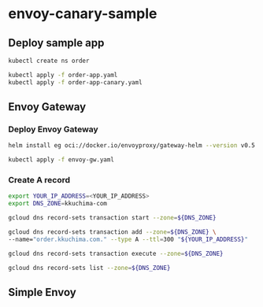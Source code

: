 # envoy-canary-sample

## Deploy sample app
```bash
kubectl create ns order

kubectl apply -f order-app.yaml
kubectl apply -f order-app-canary.yaml
```

## Envoy Gateway
### Deploy Envoy Gateway

```bash
helm install eg oci://docker.io/envoyproxy/gateway-helm --version v0.5.0 -n envoy-gateway-system --create-namespace

kubectl apply -f envoy-gw.yaml
```

### Create A record

```bash
export YOUR_IP_ADDRESS=<YOUR_IP_ADDRESS>
export DNS_ZONE=kkuchima-com

gcloud dns record-sets transaction start --zone=${DNS_ZONE}

gcloud dns record-sets transaction add --zone=${DNS_ZONE} \
--name="order.kkuchima.com." --type A --ttl=300 "${YOUR_IP_ADDRESS}"

gcloud dns record-sets transaction execute --zone=${DNS_ZONE}

gcloud dns record-sets list --zone=${DNS_ZONE}
```

## Simple Envoy 
